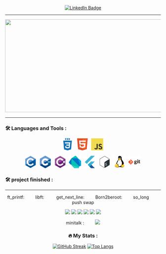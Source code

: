 <!-- <div id="header" align="center">
  <div id="badges">
 <a href="https://github.com/oakoudad/badge42"><img src="https://badge.mediaplus.ma/darkblue/ehafiane" alt="ehafiane 42 stats" /></a>
</div>
 </div> 
 -->
 

 
 
 
<div id="header" align="center">
<div id="badges">
  <a href = "https://www.linkedin.com/in/ehafiane/" ><img src="https://img.shields.io/badge/LinkedIn-blue?style=for-the-badge&logo=linkedin&logoColor=white" alt="LinkedIn Badge"/> </a>
  <!-- <a href = "https://www.facebook.com/ibrahim.benidar.3" ><img src="https://img.shields.io/badge/Facebook-blue?logo=facebook&logoColor=white&style=for-the-badge" alt="Youtube Badge"/> </a>
  <a href="https://twitter.com/bhm_beni" ><img src="https://img.shields.io/badge/Twitter-blue?style=for-the-badge&logo=twitter&logoColor=white" alt="Twitter Badge"/> </a> -->
</div>
</div>


---


<div id="header" align="center">
<!-- <img src="https://komarev.com/ghpvc/?username=bbenidar&style=flat-square&color=blue" alt=""/> -->
  </div>
<div align="center">
  <img src="https://media.giphy.com/media/SWoSkN6DxTszqIKEqv/giphy.gif" width="600" height="300"/>
</div>


---

### :hammer_and_wrench: Languages and Tools :
<div id="header" align="center" >
  <img src="https://github.com/devicons/devicon/blob/master/icons/css3/css3-plain-wordmark.svg"  title="CSS3" alt="CSS" width="40" height="40"/>&nbsp;
  <img src="https://github.com/devicons/devicon/blob/master/icons/html5/html5-original.svg" title="HTML5" alt="HTML" width="40" height="40"/>&nbsp;
  <img src="https://github.com/devicons/devicon/blob/master/icons/javascript/javascript-original.svg" title="JavaScript" alt="JavaScript" width="40" height="40"/>&nbsp;

  <img src="https://github.com/devicons/devicon/blob/master/icons/c/c-original.svg" title="C"  alt="C" width="40" height="40"/>&nbsp;
  <img src="https://github.com/devicons/devicon/blob/master/icons/cplusplus/cplusplus-original.svg" title="Git" alt="Git" width="40" height="40"/>&nbsp;
  <img src="https://github.com/devicons/devicon/blob/master/icons/csharp/csharp-original.svg" title="Git" alt="Git" width="40" height="40"/>&nbsp;
  <img src="https://github.com/devicons/devicon/blob/master/icons/dart/dart-original.svg" title="Git" alt="Git" width="40" height="40"/>&nbsp;
  <img src="https://github.com/devicons/devicon/blob/master/icons/flutter/flutter-original.svg" title="Git" alt="Git" width="40" height="40"/>&nbsp;
  <img src="https://github.com/devicons/devicon/blob/master/icons/bash/bash-original.svg" title="bash" alt="bash" width="40" height="40"/>&nbsp;
  <img src="https://github.com/devicons/devicon/blob/master/icons/linux/linux-original.svg" title="linux" alt="linux" width="40" height="40"/>&nbsp;
  <img src="https://github.com/devicons/devicon/blob/master/icons/git/git-original-wordmark.svg" title="Git" alt="Git" width="40" height="40"/>&nbsp;
</div>

### :hammer_and_wrench: project finished :

<div id="header" align="center" >
   
   _______________________________________________________________________________________________________________________________
<!--    ft_printf:
<div class="" style="max-width: 20%;max-height: 20%;display: inline-block;">
<img src="https://media.giphy.com/media/XnvsZKYROFLHXCc9jk/giphy.gif" width="200" 
     height="50" alt="bbenidar's 42 ft_printf Score" />
   </div>
 -->
  <p> ft_printf:    &nbsp;&nbsp;&nbsp;&nbsp;&nbsp;&nbsp;&nbsp;   libft:  &nbsp;&nbsp;&nbsp;&nbsp;&nbsp; &nbsp;&nbsp; get_next_line:  &nbsp;&nbsp;&nbsp;&nbsp;&nbsp;&nbsp;&nbsp;   Born2beroot:  &nbsp;&nbsp;&nbsp;&nbsp;&nbsp;&nbsp;&nbsp; so_long  &nbsp;&nbsp;&nbsp;&nbsp;&nbsp;&nbsp;&nbsp; push swap<p/>
 <p float="left">
  <img src="https://media.giphy.com/media/XnvsZKYROFLHXCc9jk/giphy.gif" width="100" />
 <img src="https://media.giphy.com/media/3ck0CjVQBAvwaJiKEL/giphy.gif" width="100" />
  <img src="https://media.giphy.com/media/3ck0CjVQBAvwaJiKEL/giphy.gif" width="100" />
  <img src="https://media.giphy.com/media/dFSDDutkscTkp9bMo8/giphy.gif" width="100" />
  <img src="https://media.giphy.com/media/3ck0CjVQBAvwaJiKEL/giphy.gif" width="100" />
  <img src="https://media.giphy.com/media/XnvsZKYROFLHXCc9jk/giphy.gif" width="100" />
</p>
    <p> minitalk :  &nbsp;&nbsp;&nbsp;&nbsp;&nbsp;&nbsp;&nbsp; <!--   philosopher: &nbsp;&nbsp;&nbsp;&nbsp;&nbsp;&nbsp;&nbsp;   minishell: &nbsp;&nbsp;&nbsp;&nbsp;&nbsp;&nbsp;&nbsp;   cub3d:<p/>
 <p float="left">   -->
  <img src="https://media.giphy.com/media/3ck0CjVQBAvwaJiKEL/giphy.gif" width="100" />
    <!-- <img src="https://media.giphy.com/media/3ck0CjVQBAvwaJiKEL/giphy.gif" width="100" />
     <img src="https://media.giphy.com/media/XnvsZKYROFLHXCc9jk/giphy.gif" width="100" />
    <img src="https://media.giphy.com/media/dFSDDutkscTkp9bMo8/giphy.gif" width="100" /> -->
</p>
  


### :fire: My Stats :
[![GitHub Streak](http://github-readme-streak-stats.herokuapp.com?user=mehdii147)](https://git.io/streak-stats)
[![Top Langs](https://github-readme-stats.vercel.app/api/top-langs/?username=bbenidar&layout=compact&theme=vision-friendly-dark)](https://github.com/anuraghazra/github-readme-stats)
